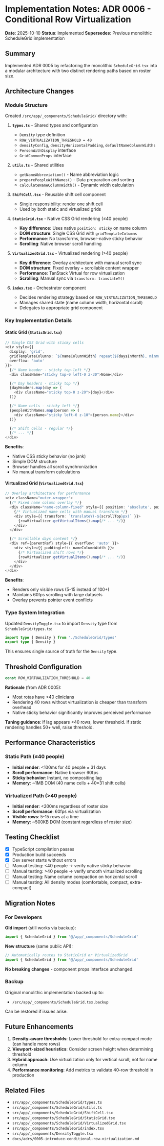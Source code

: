 # Implementation Notes: ADR 0006 - Conditional Row Virtualization

**Date**: 2025-10-10
**Status**: Implemented
**Supersedes**: Previous monolithic ScheduleGrid implementation

## Summary

Implemented ADR 0005 by refactoring the monolithic `ScheduleGrid.tsx` into a modular architecture with two distinct rendering paths based on roster size.

## Architecture Changes

### Module Structure

Created `/src/app/_components/ScheduleGrid/` directory with:

1. **`types.ts`** - Shared types and configuration
   - `Density` type definition
   - `ROW_VIRTUALIZATION_THRESHOLD = 40`
   - `densityConfig`, `densityHorizontalPadding`, `defaultNameColumnWidths`
   - `PersonWithDisplay` interface
   - `GridCommonProps` interface

2. **`utils.ts`** - Shared utilities
   - `getNameAbbreviation()` - Name abbreviation logic
   - `preparePeopleWithNames()` - Data preparation and sorting
   - `calculateNameColumnWidth()` - Dynamic width calculation

3. **`ShiftCell.tsx`** - Reusable shift cell component
   - Single responsibility: render one shift cell
   - Used by both static and virtualized grids

4. **`StaticGrid.tsx`** - Native CSS Grid rendering (≤40 people)
   - **Key difference**: Uses native `position: sticky` on name column
   - **DOM structure**: Single CSS Grid with `gridTemplateColumns`
   - **Performance**: No transforms, browser-native sticky behavior
   - **Scrolling**: Native browser scroll handling

5. **`VirtualizedGrid.tsx`** - Virtualized rendering (>40 people)
   - **Key difference**: Overlay architecture with manual scroll sync
   - **DOM structure**: Fixed overlay + scrollable content wrapper
   - **Performance**: TanStack Virtual for row virtualization
   - **Scrolling**: Manual sync via `transform: translateY()`

6. **`index.tsx`** - Orchestrator component
   - Decides rendering strategy based on `ROW_VIRTUALIZATION_THRESHOLD`
   - Manages shared state (name column width, horizontal scroll)
   - Delegates to appropriate grid component

### Key Implementation Details

#### Static Grid (`StaticGrid.tsx`)
```typescript
// Single CSS Grid with sticky cells
<div style={{
  display: 'grid',
  gridTemplateColumns: `${nameColumnWidth} repeat(${daysInMonth}, minmax(2.25rem, 1fr))`,
  overflow: 'auto'
}}>
  {/* Name header - sticky top-left */}
  <div className="sticky top-0 left-0 z-30">Nome</div>

  {/* Day headers - sticky top */}
  {dayHeaders.map(day => (
    <div className="sticky top-0 z-20">{day}</div>
  ))}

  {/* Name cells - sticky left */}
  {peopleWithNames.map(person => (
    <div className="sticky left-0 z-10">{person.name}</div>
  ))}

  {/* Shift cells - regular */}
  {/* ... */}
</div>
```

**Benefits**:
- Native CSS sticky behavior (no jank)
- Simple DOM structure
- Browser handles all scroll synchronization
- No manual transform calculations

#### Virtualized Grid (`VirtualizedGrid.tsx`)
```typescript
// Overlay architecture for performance
<div className="outer-wrapper">
  {/* Fixed name column overlay */}
  <div className="name-column-fixed" style={{ position: 'absolute', pointerEvents: 'none' }}>
    {/* Virtualized name cells with manual transform */}
    <div style={{ transform: `translateY(-${scrollTop}px)` }}>
      {rowVirtualizer.getVirtualItems().map(/* ... */)}
    </div>
  </div>

  {/* Scrollable days content */}
  <div ref={parentRef} style={{ overflow: 'auto' }}>
    <div style={{ paddingLeft: nameColumnWidth }}>
      {/* Virtualized shift rows */}
      {rowVirtualizer.getVirtualItems().map(/* ... */)}
    </div>
  </div>
</div>
```

**Benefits**:
- Renders only visible rows (5-15 instead of 100+)
- Maintains 60fps scrolling with large datasets
- Overlay prevents pointer event conflicts

### Type System Integration

Updated `DensityToggle.tsx` to import `Density` type from `ScheduleGrid/types.ts`:

```typescript
import type { Density } from './ScheduleGrid/types'
export type { Density }
```

This ensures single source of truth for the `Density` type.

## Threshold Configuration

```typescript
const ROW_VIRTUALIZATION_THRESHOLD = 40
```

**Rationale** (from ADR 0005):
- Most rotas have <40 clinicians
- Rendering 40 rows without virtualization is cheaper than transform overhead
- Native sticky behavior significantly improves perceived performance

**Tuning guidance**: If lag appears <40 rows, lower threshold. If static rendering handles 50+ well, raise threshold.

## Performance Characteristics

### Static Path (≤40 people)
- **Initial render**: <100ms for 40 people × 31 days
- **Scroll performance**: Native browser 60fps
- **Sticky behavior**: Instant, no compositing lag
- **Memory**: ~1MB DOM (40 name cells + 40×31 shift cells)

### Virtualized Path (>40 people)
- **Initial render**: <200ms regardless of roster size
- **Scroll performance**: 60fps via virtualization
- **Visible rows**: 5-15 rows at a time
- **Memory**: ~500KB DOM (constant regardless of roster size)

## Testing Checklist

- [x] TypeScript compilation passes
- [x] Production build succeeds
- [x] Dev server starts without errors
- [ ] Manual testing: <40 people → verify native sticky behavior
- [ ] Manual testing: >40 people → verify smooth virtualized scrolling
- [ ] Manual testing: Name column compaction on horizontal scroll
- [ ] Manual testing: All density modes (comfortable, compact, extra-compact)

## Migration Notes

### For Developers

**Old import** (still works via backup):
```typescript
import { ScheduleGrid } from '@/app/_components/ScheduleGrid'
```

**New structure** (same public API):
```typescript
// Automatically routes to StaticGrid or VirtualizedGrid
import { ScheduleGrid } from '@/app/_components/ScheduleGrid'
```

**No breaking changes** - component props interface unchanged.

### Backup

Original monolithic implementation backed up to:
- `/src/app/_components/ScheduleGrid.tsx.backup`

Can be restored if issues arise.

## Future Enhancements

1. **Density-aware thresholds**: Lower threshold for extra-compact mode (can handle more rows)
2. **Viewport-sized heuristics**: Consider screen height when determining threshold
3. **Hybrid approach**: Use virtualization only for vertical scroll, not for name column
4. **Performance monitoring**: Add metrics to validate 40-row threshold in production

## Related Files

- `src/app/_components/ScheduleGrid/types.ts`
- `src/app/_components/ScheduleGrid/utils.ts`
- `src/app/_components/ScheduleGrid/ShiftCell.tsx`
- `src/app/_components/ScheduleGrid/StaticGrid.tsx`
- `src/app/_components/ScheduleGrid/VirtualizedGrid.tsx`
- `src/app/_components/ScheduleGrid/index.tsx`
- `src/app/_components/DensityToggle.tsx`
- `docs/adrs/0005-introduce-conditional-row-virtualization.md`
